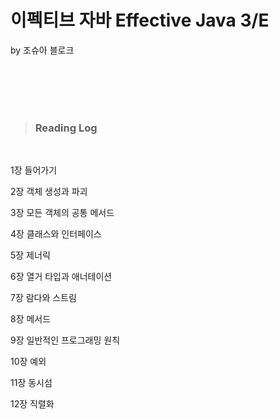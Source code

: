 # 이펙티브 자바 Effective Java 3/E
by 조슈아 블로크

<br/>
<br/>
<br/>
<br/>

> ### Reading Log 

<br>

1장 들어가기

2장 객체 생성과 파괴

3장 모든 객체의 공통 메서드

4장 클래스와 인터페이스

5장 제너릭

6장 열거 타입과 애너테이션

7장 람다와 스트림

8장 메서드

9장 일반적인 프로그래밍 원칙

10장 예외

11장 동시섬

12장 직렬화

<br/>

